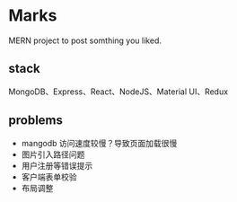 # Marks

MERN project to post somthing you liked.

## stack

MongoDB、Express、React、NodeJS、Material UI、Redux

## problems

- mangodb 访问速度较慢？导致页面加载很慢
- 图片引入路径问题
- 用户注册等错误提示
- 客户端表单校验
- 布局调整

